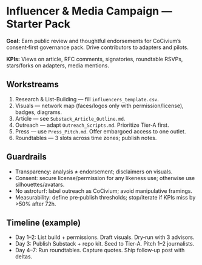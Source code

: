 # Influencer & Media Campaign — Starter Pack

**Goal:** Earn public review and thoughtful endorsements for CoCivium’s consent‑first governance pack.  Drive contributors to adapters and pilots.

**KPIs:** Views on article, RFC comments, signatories, roundtable RSVPs, stars/forks on adapters, media mentions.

## Workstreams
1. Research & List-Building — fill `influencers_template.csv`.
2. Visuals — network map (faces/logos only with permission/license), badges, diagrams.
3. Article — see `Substack_Article_Outline.md`.
4. Outreach — adapt `Outreach_Scripts.md`.  Prioritize Tier‑A first.
5. Press — use `Press_Pitch.md`.  Offer embargoed access to one outlet.
6. Roundtables — 3 slots across time zones; publish notes.

## Guardrails
- Transparency: analysis ≠ endorsement; disclaimers on visuals.
- Consent: secure license/permission for any likeness use; otherwise use silhouettes/avatars.
- No astroturf: label outreach as CoCivium; avoid manipulative framings.
- Measurability: define pre‑publish thresholds; stop/iterate if KPIs miss by >50% after 72h.

## Timeline (example)
- Day 1–2: List build + permissions.  Draft visuals.  Dry‑run with 3 advisors.
- Day 3: Publish Substack + repo kit.  Seed to Tier‑A.  Pitch 1–2 journalists.
- Day 4–7: Run roundtables.  Capture quotes.  Ship follow‑up post with deltas.